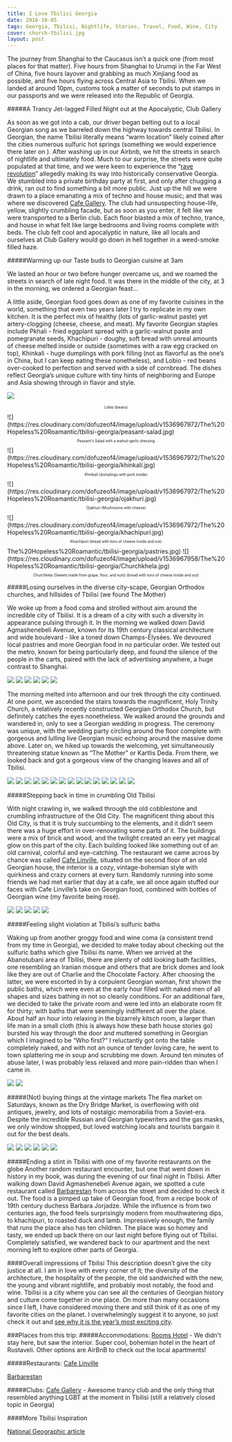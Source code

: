 ```yaml
---
title: I Love Tbilisi Georgia
date: 2016-10-05
tags: Georgia, Tbilisi, Nightlife, Stories, Travel, Food, Wine, City
cover: church-tbilisi.jpg
layout: post
---
```


The journey from Shanghai to the Caucasus isn’t a quick one (from most places for that matter). Five hours from Shanghai to Urumqi in the Far West of China, five hours layover and  grabbing as much Xinjiang food as possible, and five hours flying across Central Asia to Tbilisi. When we landed at around 10pm, customs took a matter of seconds to put stamps in our passports and we were released into the Republic of Georgia.

#####A Trancy Jet-lagged Filled Night out at the Apocalyptic, Club Gallery

As soon as we got into a cab, our driver began belting out to a local Georgian song as we barreled down the highway towards central Tbilisi. In Georgian, the name Tbilisi literally means “warm location” likely coined after the cities numerous sulfuric hot springs (something we would experience there later on ). After washing up in our Airbnb, we hit the streets in search of nightlife and ultimately food. Much to our surprise, the streets were quite populated at that time, and we were keen to experience the “[rave revolution](https://mixmag.net/read/georgias-rave-revolution-is-explored-in-a-new-documentary-news)” allegedly making its way into historically conservative Georgia. We stumbled into a private birthday party at first, and only after chugging a drink, ran out to find something a bit more public. Just up the hill we were drawn to a place emanating a mix of techno and house music; and that was where we discovered [Cafe Gallery](https://www.facebook.com/cafegallery.ge/). The club had unsuspecting house-life, yellow, slightly crumbling facade, but as soon as you enter, it felt like we were transported to a Berlin club. Each floor blasted a mix of techno, trance, and house in what felt like large bedrooms and living rooms complete with beds. The club felt cool and apocalyptic in nature, like all locals and ourselves at Club Gallery would go down in hell together in a weed-smoke filled haze.

#####Warming up our Taste buds to Georgian cuisine at 3am

We lasted an hour or two before hunger overcame us, and we roamed the streets in search of late night food. It was there in the middle of the city, at 3 in the morning, we ordered a Georgian feast...

A little aside, Georgian food goes down as one of my favorite cuisines in the world, something that even two years later I try to replicate in my own kitchen. It is the perfect mix of healthy (lots of garlic-walnut paste) yet artery-clogging (cheese, cheese, and meat). My favorite Georgian staples include Pkhali - fried eggplant spread with a garlic-walnut paste and pomegranate seeds, Khachipuri - doughy, soft bread with unreal amounts of cheese melted inside or outside (sometimes with a raw egg cracked on top), Khinkali - huge dumplings with pork filling (not as flavorful as the one’s in China, but I can keep eating these nonetheless), and Lobio - red beans over-cooked to perfection and served with a side of cornbread. The dishes reflect Georgia’s unique culture with tiny hints of neighboring and Europe and Asia showing through in flavor and style.

![](https://res.cloudinary.com/dofuzeof4/image/upload/v1536967972/The%20Hopeless%20Roamantic/tbilisi-georgia/lobio.jpg)
<center><p style="font-size: .6em;">Lobio (beans)</p></center>
![](https://res.cloudinary.com/dofuzeof4/image/upload/v1536967972/The%20Hopeless%20Roamantic/tbilisi-georgia/peasant-salad.jpg)
<center><p style="font-size: .6em;">Peasant's Salad with a walnut-garlic dressing</p></center>
![](https://res.cloudinary.com/dofuzeof4/image/upload/v1536967972/The%20Hopeless%20Roamantic/tbilisi-georgia/khinkali.jpg)
<center><p style="font-size: .6em;">Khinkali (dumplings with pork inside)</p></center>
![](https://res.cloudinary.com/dofuzeof4/image/upload/v1536967972/The%20Hopeless%20Roamantic/tbilisi-georgia/ojakhuri.jpg)
<center><p style="font-size: .6em;">Ojakhuri (Mushrooms with cheese)</p></center>
![](https://res.cloudinary.com/dofuzeof4/image/upload/v1536967972/The%20Hopeless%20Roamantic/tbilisi-georgia/khachipuri.jpg)
<center><p style="font-size: .6em;">Khachipuri (bread with tons of cheese inside and out)</p></center>
The%20Hopeless%20Roamantic/tbilisi-georgia/pastries.jpg)
![](https://res.cloudinary.com/dofuzeof4/image/upload/v1536967958/The%20Hopeless%20Roamantic/tbilisi-georgia/Churchkhela.jpg)
<center><p style="font-size: .6em;">Churchkela (Sweets made from grape, flour, and nuts) (bread with tons of cheese inside and out)</p></center>


#####Losing ourselves in the diverse city-scape, Georgian Orthodox churches, and hillsides of Tbilisi (we found The Mother)

We woke up from a food coma and strolled without aim around the incredible city of Tbilisi. It is a dream of a city with such a diversity in appearance pulsing through it. In the morning we walked down David Agmashenebeli Avenue, known for its 19th century classical architecture and wide boulevard - like a toned down Champs-Élysées. We devoured local pastries and more Georgian food in no particular order. We tested out the metro, known for being particularly deep, and found the silence of the people in the carts,  paired with the lack of advertising anywhere, a huge contrast to Shanghai.

![](https://res.cloudinary.com/dofuzeof4/image/upload/v1536967972/The%20Hopeless%20Roamantic/tbilisi-georgia/architecture-David-Agmashenebeli.jpg)
![](https://res.cloudinary.com/dofuzeof4/image/upload/v1536967972/The%20Hopeless%20Roamantic/tbilisi-georgia/architecture-David-Agmashenebeli-2.jpg)
![](https://res.cloudinary.com/dofuzeof4/image/upload/v1536967972/The%20Hopeless%20Roamantic/tbilisi-georgia/architecture-David-Agmashenebeli-3.jpg)
![](https://res.cloudinary.com/dofuzeof4/image/upload/v1536967972/The%20Hopeless%20Roamantic/tbilisi-georgia/architecture-David-Agmashenebeli-4.jpg)
![](https://res.cloudinary.com/dofuzeof4/image/upload/v1536967972/The%20Hopeless%20Roamantic/tbilisi-georgia/architecture-David-Agmashenebeli-5.jpg)
![](https://res.cloudinary.com/dofuzeof4/image/upload/v1536967972/The%20Hopeless%20Roamantic/tbilisi-georgia/architecture-David-Agmashenebeli-6.jpg)

The morning melted into afternoon and our trek through the city continued. At one point, we ascended the stairs towards the magnificent, Holy Trinity Church, a relatively recently constructed Georgian Orthodox Church, but definitely catches the eyes nonetheless. We walked around the grounds and wandered in, only to see a Georgian wedding in progress. The ceremony was unique, with the wedding party circling around the floor complete with gorgeous and lulling live Georgian music echoing around the massive dome above. Later on, we hiked up towards the welcoming, yet simultaneously threatening statue known as “The Mother” or Kartlis Deda. From there, we looked back and got a gorgeous view of the changing leaves and all of Tbilisi.

![](https://res.cloudinary.com/dofuzeof4/image/upload/v1536967956/The%20Hopeless%20Roamantic/tbilisi-georgia/holy-trinity-church.jpg)
![](https://res.cloudinary.com/dofuzeof4/image/upload/v1536967956/The%20Hopeless%20Roamantic/tbilisi-georgia/holy-trinity-church-2.jpg)
![](https://res.cloudinary.com/dofuzeof4/image/upload/v1536967956/The%20Hopeless%20Roamantic/tbilisi-georgia/holy-trinity-church-3.jpg)
![](https://res.cloudinary.com/dofuzeof4/image/upload/v1536967956/The%20Hopeless%20Roamantic/tbilisi-georgia/georgian-flag.jpg)
![](https://res.cloudinary.com/dofuzeof4/image/upload/v1536967956/The%20Hopeless%20Roamantic/tbilisi-georgia/georgian-wedding.jpg)
![](https://res.cloudinary.com/dofuzeof4/image/upload/v1536967956/The%20Hopeless%20Roamantic/tbilisi-georgia/georgian-wedding-2.jpg)
![](https://res.cloudinary.com/dofuzeof4/image/upload/v1536967956/The%20Hopeless%20Roamantic/tbilisi-georgia/holy-trinity-church-4.jpg)
![](https://res.cloudinary.com/dofuzeof4/image/upload/v1536967943/The%20Hopeless%20Roamantic/tbilisi-georgia/IMG_2102.jpg)
![](https://res.cloudinary.com/dofuzeof4/image/upload/v1536967942/The%20Hopeless%20Roamantic/tbilisi-georgia/architecture-1.jpg)
![](https://res.cloudinary.com/dofuzeof4/image/upload/v1536967945/The%20Hopeless%20Roamantic/tbilisi-georgia/IMG_2100.jpg)
![](https://res.cloudinary.com/dofuzeof4/image/upload/v1536967937/The%20Hopeless%20Roamantic/tbilisi-georgia/tbilisi-views-2.jpg)
![](https://res.cloudinary.com/dofuzeof4/image/upload/v1536967910/The%20Hopeless%20Roamantic/tbilisi-georgia/IMG_2154.jpg)
![](https://res.cloudinary.com/dofuzeof4/image/upload/v1536967914/The%20Hopeless%20Roamantic/tbilisi-georgia/IMG_2147.jpg)
![](https://res.cloudinary.com/dofuzeof4/image/upload/v1536967935/The%20Hopeless%20Roamantic/tbilisi-georgia/musical-building-exhibition-hall.jpg)
![](https://res.cloudinary.com/dofuzeof4/image/upload/v1536967932/The%20Hopeless%20Roamantic/tbilisi-georgia/architecture-2.jpg)


#####Stepping back in time in crumbling Old Tbilisi

With night crawling in, we walked through the old cobblestone and crumbling infrastructure of the Old City. The magnificent thing about this Old City, is that it is truly succumbing to the elements, and it didn’t seem there was a huge effort in over-renovating some parts of it. The buildings were a mix of brick and wood, and the twilight created an eery yet magical glow on this part of the city. Each building looked like something out of an old carnival, colorful and eye-catching. The restaurant we came across by chance was called [Cafe Linville](https://www.facebook.com/Linville.Cafe/), situated on the second floor of an old Georgian house, the interior is a cozy, vintage-bohemian style with quirkiness and crazy corners at every turn. Randomly running into some friends we had met earlier that day at a cafe, we all once again stuffed our faces with Cafe Linville’s take on Georgian food, combined with bottles of Georgian wine (my favorite being rosé).

![](https://res.cloudinary.com/dofuzeof4/image/upload/v1536967932/The%20Hopeless%20Roamantic/tbilisi-georgia/tbilisi-synagogue.jpg)
![](https://res.cloudinary.com/dofuzeof4/image/upload/v1536967932/The%20Hopeless%20Roamantic/tbilisi-georgia/old-tbilisi-night-1.jpg)
![](https://res.cloudinary.com/dofuzeof4/image/upload/v1536967932/The%20Hopeless%20Roamantic/tbilisi-georgia/old-tbilisi-night-2.jpg)
![](https://res.cloudinary.com/dofuzeof4/image/upload/v1536967895/The%20Hopeless%20Roamantic/tbilisi-georgia/cafe-linville-1.jpg)
![](https://res.cloudinary.com/dofuzeof4/image/upload/v1536967898/The%20Hopeless%20Roamantic/tbilisi-georgia/georgian-wine-rose.jpg)


#####Feeling slight violation at Tbilisi’s sulfuric baths

Waking up from another groggy food and wine coma (a consistent trend from my time in Georgia), we decided to make today about checking out the sulfuric baths which give Tbilisi its name. When we arrived at the Abanotubani area of Tbilisi, there are plenty of odd looking bath facilities, one resembling an Iranian mosque and others that are brick domes and look like they are out of Charlie and the Chocolate Factory. After choosing the latter, we were escorted in by a corpulent Georgian woman, first shown the public baths, which were even at the early hour filled with naked men of all shapes and sizes bathing in not so cleanly conditions. For an additional fare, we decided to take the private room and were led into an elaborate room fit for thirty; with baths that were seemingly indifferent all over the place. About half an hour into relaxing in the bizarrely kitsch room, a larger than life man in a small cloth (this is always how these bath house stories go) bursted his way through the door and muttered something in Georgian which I imagined to be “Who first?” I reluctantly got onto the table completely naked, and with not an ounce of tender loving care, he went to town splattering me in soup and scrubbing me down. Around ten minutes of abuse later, I was probably less relaxed and more pain-ridden than when I came in.

![](https://res.cloudinary.com/dofuzeof4/image/upload/v1536967920/The%20Hopeless%20Roamantic/tbilisi-georgia/IMG_2139.jpg)
![](https://res.cloudinary.com/dofuzeof4/image/upload/v1536967918/The%20Hopeless%20Roamantic/tbilisi-georgia/IMG_2140.jpg)


#####(Not) buying things at the vintage markets
The flea market on Saturdays, known as the Dry Bridge Market, is overflowing with old antiques, jewelry, and lots of nostalgic memorabilia from a Soviet-era. Despite the incredible Russian and Georgian typewriters and the gas masks, we only window shopped, but loved watching locals and tourists bargain it out for the best deals.

![](https://res.cloudinary.com/dofuzeof4/image/upload/v1536967918/The%20Hopeless%20Roamantic/tbilisi-georgia/market-1.jpg)
![](https://res.cloudinary.com/dofuzeof4/image/upload/v1536967918/The%20Hopeless%20Roamantic/tbilisi-georgia/market-2.jpg)
![](https://res.cloudinary.com/dofuzeof4/image/upload/v1536967918/The%20Hopeless%20Roamantic/tbilisi-georgia/market-3.jpg)
![](https://res.cloudinary.com/dofuzeof4/image/upload/v1536967918/The%20Hopeless%20Roamantic/tbilisi-georgia/market-4.jpg)
![](https://res.cloudinary.com/dofuzeof4/image/upload/v1536967918/The%20Hopeless%20Roamantic/tbilisi-georgia/market-5.jpg)
![](https://res.cloudinary.com/dofuzeof4/image/upload/v1536967918/The%20Hopeless%20Roamantic/tbilisi-georgia/market-6.jpg)


#####Ending a stint in Tbilisi with one of my favorite restaurants on the globe
Another random restaurant encounter, but one that went down in history in my book, was during the evening of our final night in Tbilisi. After walking down David Agmashenebeli Avenue again, we spotted a cute restaurant called [Barbarestan](https://www.facebook.com/barbarestan/) from across the street and decided to check it out. The food is a pimped up take of Georgian food, from a recipe book of 19th century duchess Barbara Jorjadze. While the influence is from two centuries ago, the food feels surprisingly modern from mouthwatering dips, to khachipuri, to roasted duck and lamb. Impressively enough, the family that runs the place also has ten children. The place was so homey and tasty, we ended up back there on our last night before flying out of Tbilisi. Completely satisfied, we wandered back to our apartment and the next morning left to explore other parts of Georgia.

####Overall impressions of Tbilisi
This description doesn’t give the city justice at all. I am in love with every corner of it; the diversity of the architecture, the hospitality of the people, the old sandwiched with the new, the young and vibrant nightlife, and probably most notably, the food and wine. Tbilisi is a city where you can see all the centuries of Georgian history and culture come together in one place. On more than many occasions since I left, I have considered moving there and still think of it as one of my favorite cities on the planet. I overwhelmingly suggest it to anyone, so just check it out and [see why it is the year’s most exciting city](https://www.forbes.com/sites/breannawilson/2018/09/05/berlin-is-out-tbilisi-is-in-georgias-capital-is-this-years-most-exciting-city/#67216e54479d).

###Places from this trip:
#####Accommodations:
[Rooms Hotel](https://roomshotels.com/tbilisi/) - We didn't stay here, but saw the interior. Super cool, bohemian hotel in the heart of Rustaveli. Other options are AirBnB to check out the local apartments!

#####Restaurants:
[Cafe Linville](https://www.facebook.com/Linville.Cafe/)

[Barbarestan](https://www.facebook.com/barbarestan/)

#####Clubs:
[Cafe Gallery](https://www.facebook.com/cafegallery.ge/) - Awesome trancy club and the only thing that resembled anything LGBT at the moment in Tbilisi (still a relatively closed topic in Georgia)


####More Tbilisi Inspiration

[National Geographic article](https://www.nationalgeographic.com/travel/destinations/asia/georgia/why-tbilisi-is-one-of-my-favorite-cities-in-the-world-georgia/)

